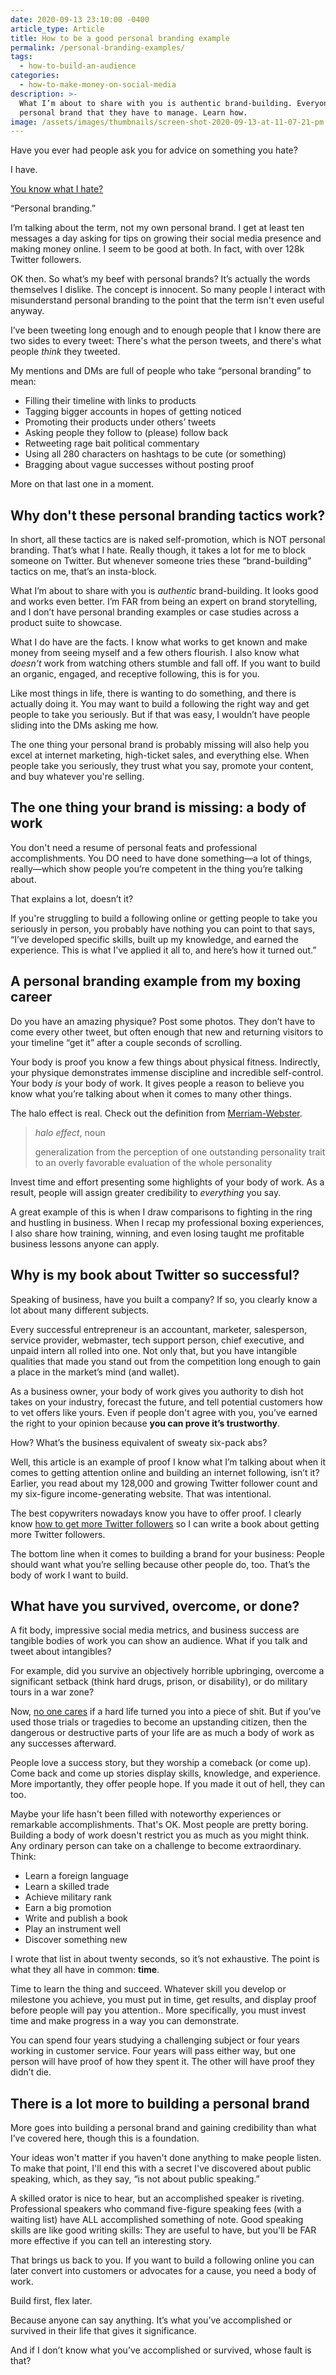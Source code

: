 ```yaml
---
date: 2020-09-13 23:10:00 -0400
article_type: Article
title: How to be a good personal branding example
permalink: /personal-branding-examples/
tags:
  - how-to-build-an-audience
categories:
  - how-to-make-money-on-social-media
description: >-
  What I’m about to share with you is authentic brand-building. Everyone has a
  personal brand that they have to manage. Learn how.
image: /assets/images/thumbnails/screen-shot-2020-09-13-at-11-07-21-pm.png
---
```

Have you ever had people ask you for advice on something you hate?

I have.

[You know what I hate?](/why-you-have-haters-even-if-you-arent-an-asshole/)

“Personal branding.”

I’m talking about the term, not my own personal brand. I get at least ten messages a day asking for tips on growing their social media presence and making money online. I seem to be good at both. In fact, with over 128k Twitter followers.

OK then. So what’s my beef with personal brands? It’s actually the words themselves I dislike. The concept is innocent. So many people I interact with misunderstand personal branding to the point that the term isn't even useful anyway.

I’ve been tweeting long enough and to enough people that I know there are two sides to every tweet: There's what the person tweets, and there's what people *think* they tweeted.

My mentions and DMs are full of people who take “personal branding” to mean:

* Filling their timeline with links to products
* Tagging bigger accounts in hopes of getting noticed
* Promoting their products under others’ tweets
* Asking people they follow to (please) follow back
* Retweeting rage bait political commentary
* Using all 280 characters on hashtags to be cute (or something)
* Bragging about vague successes without posting proof

More on that last one in a moment.

## Why don't these personal branding tactics work?

In short, all these tactics are is naked self-promotion, which is NOT personal branding. That’s what I hate. Really though, it takes a lot for me to block someone on Twitter. But whenever someone tries these “brand-building” tactics on me, that’s an insta-block.

What I’m about to share with you is *authentic* brand-building. It looks good and works even better. I’m FAR from being an expert on brand storytelling, and I don’t have personal branding examples or case studies across a product suite to showcase.

What I do have are the facts. I know what works to get known and make money from seeing myself and a few others flourish. I also know what *doesn't* work from watching others stumble and fall off. If you want to build an organic, engaged, and receptive following, this is for you.

Like most things in life, there is wanting to do something, and there is actually doing it. You may want to build a following the right way and get people to take you seriously. But if that was easy, I wouldn’t have people sliding into the DMs asking me how.

The one thing your personal brand is probably missing will also help you excel at internet marketing, high-ticket sales, and everything else. When people take you seriously, they trust what you say, promote your content, and buy whatever you're selling.

## **The one thing your brand is missing: a body of work**

You don't need a resume of personal feats and professional accomplishments. You DO need to have done something—a lot of things, really—which show people you’re competent in the thing you’re talking about.

That explains a lot, doesn’t it?

If you're struggling to build a following online or getting people to take you seriously in person, you probably have nothing you can point to that says, “I’ve developed specific skills, built up my knowledge, and earned the experience. This is what I've applied it all to, and here’s how it turned out.”

## A personal branding example from my boxing career

Do you have an amazing physique? Post some photos. They don’t have to come every other tweet, but often enough that new and returning visitors to your timeline “get it” after a couple seconds of scrolling.

Your body is proof you know a few things about physical fitness. Indirectly, your physique demonstrates immense discipline and incredible self-control. Your body *is* your body of work. It gives people a reason to believe you know what you’re talking about when it comes to many other things.

The halo effect is real. Check out the definition from [Merriam-Webster](https://www.merriam-webster.com/dictionary/halo%20effect).

> *halo effect*, noun
>
>
> generalization from the perception of one outstanding personality trait to an overly favorable evaluation of the whole personality

Invest time and effort presenting some highlights of your body of work. As a result, people will assign greater credibility to *everything* you say.

A great example of this is when I draw comparisons to fighting in the ring and hustling in business. When I recap my professional boxing experiences, I also share how training, winning, and even losing taught me profitable business lessons anyone can apply.

## Why is my book about Twitter so successful?

Speaking of business, have you built a company? If so, you clearly know a lot about many different subjects.

Every successful entrepreneur is an accountant, marketer, salesperson, service provider, webmaster, tech support person, chief executive, and unpaid intern all rolled into one. Not only that, but you have intangible qualities that made you stand out from the competition long enough to gain a place in the market’s mind (and wallet).

As a business owner, your body of work gives you authority to dish hot takes on your industry, forecast the future, and tell potential customers how to vet offers like yours. Even if people don't agree with you, you’ve earned the right to your opinion because **you can prove it’s trustworthy**.

How? What’s the business equivalent of sweaty six-pack abs?

Well, this article is an example of proof I know what I’m talking about when it comes to getting attention online and building an internet following, isn’t it? Earlier, you read about my 128,000 and growing Twitter follower count and my six-figure income-generating website. That was intentional.

The best copywriters nowadays know you have to offer proof. I clearly know [how to get more Twitter followers](/how-to-get-more-twitter-followers/) so I can write a book about getting more Twitter followers.

The bottom line when it comes to building a brand for your business: People should want what you’re selling because other people do, too. That’s the body of work I want to build.

## What have you survived, overcome, or done?

A fit body, impressive social media metrics, and business success are tangible bodies of work you can show an audience. What if you talk and tweet about intangibles?

For example, did you survive an objectively horrible upbringing, overcome a significant setback (think hard drugs, prison, or disability), or do military tours in a war zone?

Now, [no one cares](/no-one-gives-a-shit-about-you/) if a hard life turned you into a piece of shit. But if you’ve used those trials or tragedies to become an upstanding citizen, then the dangerous or destructive parts of your life are as much a body of work as any successes afterward.

People love a success story, but they worship a comeback (or come up). Come back and come up stories display skills, knowledge, and experience. More importantly, they offer people hope. If you made it out of hell, they can too.

Maybe your life hasn't been filled with noteworthy experiences or remarkable accomplishments. That's OK. Most people are pretty boring. Building a body of work doesn't restrict you as much as you might think. Any ordinary person can take on a challenge to become extraordinary. Think:

* Learn a foreign language
* Learn a skilled trade
* Achieve military rank
* Earn a big promotion
* Write and publish a book
* Play an instrument well
* Discover something new

I wrote that list in about twenty seconds, so it’s not exhaustive. The point is what they all have in common: **time**.

Time to learn the thing and succeed. Whatever skill you develop or milestone you achieve, you must put in time, get results, and display proof before people will pay you attention.. More specifically, you must invest time and make progress in a way you can demonstrate.

You can spend four years studying a challenging subject or four years working in customer service. Four years will pass either way, but one person will have proof of how they spent it. The other will have proof they didn’t die.

## There is a lot more to building a personal brand

More goes into building a personal brand and gaining credibility than what I’ve covered here, though this is a foundation.

Your ideas won't matter if you haven't done anything to make people listen. To make that point, I'll end this with a secret I've discovered about public speaking, which, as they say, “is not about public speaking.”

A skilled orator is nice to hear, but an accomplished speaker is riveting. Professional speakers who command five-figure speaking fees (with a waiting list) have ALL accomplished something of note. Good speaking skills are like good writing skills: They are useful to have, but you'll be FAR more effective if you can tell an interesting story.

That brings us back to you. If you want to build a following online you can later convert into customers or advocates for a cause, you need a body of work.

Build first, flex later.

Because anyone can say anything. It’s what you’ve accomplished or survived in their life that gives it significance.

And if I don’t know what you’ve accomplished or survived, whose fault is that?